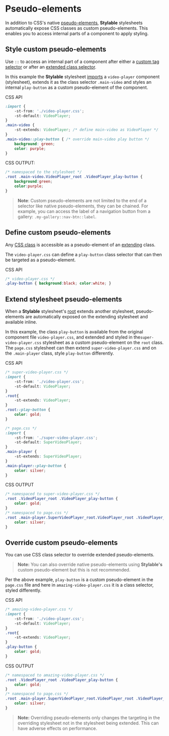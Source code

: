 
# Pseudo-elements

In addition to CSS's native [pseudo-elements](https://developer.mozilla.org/en/docs/Web/CSS/Pseudo-elements), **Stylable** stylesheets automatically expose CSS classes as custom pseudo-elements. This enables you to access internal parts of a component to apply styling.

## Style custom pseudo-elements

Use `::` to access an internal part of a component after either a [custom tag selector](./tag-selectors.md#custom-element) or after an [extended class selector](./extend-stylesheet.md).

In this example the **Stylable** stylesheet [imports](./imports.md) a `video-player` component (stylesheet), extends it as the class selector `.main-video` and styles an internal `play-button` as a custom pseudo-element of the component. 

CSS API
```css
:import {
    -st-from: './video-player.css';
    -st-default: VideoPlayer;
}
.main-video {
    -st-extends: VideoPlayer; /* define main-video as VideoPlayer */
}
.main-video::play-button { /* override main-video play button */
    background: green;
    color: purple;
}
```

CSS OUTPUT:
```css
/* namespaced to the stylesheet */
.root .main-video.VideoPlayer_root .VideoPlayer_play-button {
    background:green;
    color:purple;
}
```

> **Note**: Custom pseudo-elements are not limited to the end of a selector like native pseudo-elements, they can be chained. For example, you can access the label of a navigation button from a gallery: `.my-gallery::nav-btn::label`.

## Define custom pseudo-elements

Any [CSS class](./class-selectors.md) is accessible as a pseudo-element of an [extending](./extend-stylesheet) class.

The `video-player.css` can define a `play-button` class selector that can then be targeted as a pseudo-element.

CSS API
```css
/* video-player.css */
.play-button { background:black; color:white; }
```

## Extend stylesheet pseudo-elements

When a **Stylable** stylesheet's [root](./root.md) extends another stylesheet, pseudo-elements are automatically exposed on the extending stylesheet and available inline.

In this example, the class `play-button` is available from the original component file `video-player.css`, and extended and styled in the`super-video-player.css` stylesheet as a custom pseudo-element on the `root` class. The `page.css` stylesheet can then extend `super-video-player.css` and on the `.main-player` class, style `play-button` differently.

CSS API
```css
/* super-video-player.css */
:import {
    -st-from: './video-player.css';
    -st-default: VideoPlayer;
}
.root{
    -st-extends: VideoPlayer;
}
.root::play-button {
    color: gold;
}
```

```css
/* page.css */
:import {
    -st-from: './super-video-player.css';
    -st-default: SuperVideoPlayer;
}
.main-player {
    -st-extends: SuperVideoPlayer;
}
.main-player::play-button {
    color: silver;
}
```

CSS OUTPUT
```css
/* namespaced to super-video-player.css */
.root .VideoPlayer_root .VideoPlayer_play-button {
    color: gold;
}
/* namespaced to page.css */
.root .main-player.SuperVideoPlayer_root.VideoPlayer_root .VideoPlayer_play-button {
    color: silver;
}
```

## Override custom pseudo-elements

You can use CSS class selector to override extended pseudo-elements.

> **Note:** You can also override native pseudo-elements using **Stylable's** custom pseudo-element but this is not recommended.

Per the above example, `play-button` is a custom pseudo-element in the `page.css` file and here in `amazing-video-player.css` it is a class selector, styled differently.   

CSS API
```css
/* amazing-video-player.css */
:import {
    -st-from: './video-player.css';
    -st-default: VideoPlayer;
}
.root{
    -st-extends: VideoPlayer;
}
.play-button { 
    color: gold;
}
```

CSS OUTPUT
```css
/* namespaced to amazing-video-player.css */
.root .VideoPlayer_root .VideoPlayer_play-button {
    color: gold;
}
/* namespaced to page.css */
.root .main-player.SuperVideoPlayer_root.VideoPlayer_root .VideoPlayer_play-button {
    color: silver;
}
```

> **Note:** Overriding pseudo-elements only changes the targeting in the overriding stylesheet not in the stylesheet being extended. This can have adverse effects on performance.



